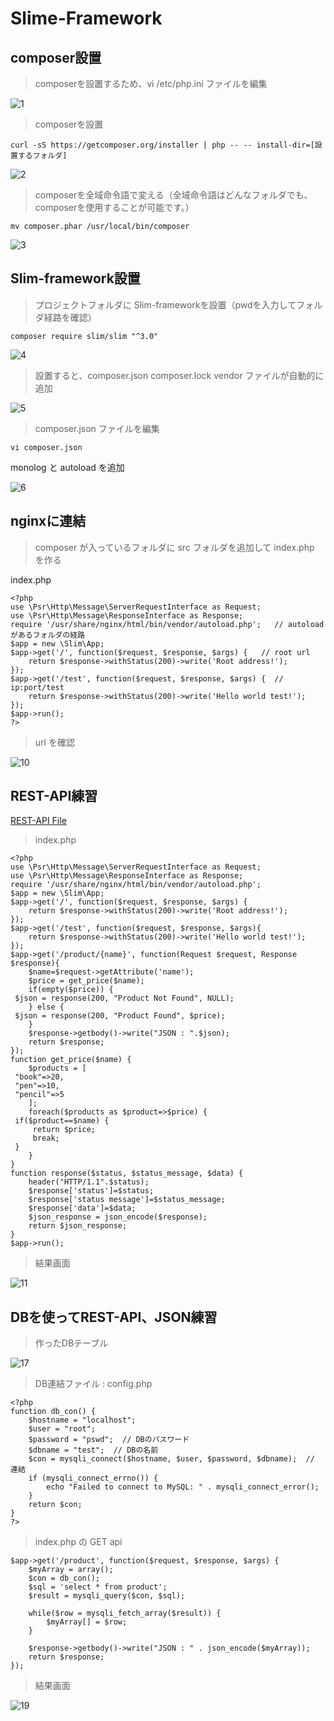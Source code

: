 # Slime-Framework

## composer設置

> composerを設置するため、vi /etc/php.ini ファイルを編集

![1](https://user-images.githubusercontent.com/43987455/50081312-7a4c8900-0231-11e9-9576-5cf746960d04.JPG)

> composerを設置
~~~
curl -sS https://getcomposer.org/installer | php -- -- install-dir=[設置するフォルダ]
~~~
![2](https://user-images.githubusercontent.com/43987455/50081349-93edd080-0231-11e9-8011-469e13cb6183.jpg)

> composerを全域命令語で変える（全域命令語はどんなフォルダでも、composerを使用することが可能です。）
~~~
mv composer.phar /usr/local/bin/composer
~~~
![3](https://user-images.githubusercontent.com/43987455/50081379-a962fa80-0231-11e9-81a2-c97ed5292f3b.JPG)

## Slim-framework設置

> プロジェクトフォルダに Slim-frameworkを設置（pwdを入力してフォルダ経路を確認）
~~~
composer require slim/slim "^3.0"
~~~
![4](https://user-images.githubusercontent.com/43987455/50081443-d57e7b80-0231-11e9-8d98-eacf185f57fb.JPG)

> 設置すると、composer.json composer.lock vendor ファイルが自動的に追加

![5](https://user-images.githubusercontent.com/43987455/50081444-d57e7b80-0231-11e9-9035-961afce5f93b.JPG)

> composer.json ファイルを編集

~~~
vi composer.json
~~~
monolog と autoload を追加

![6](https://user-images.githubusercontent.com/43987455/50081522-0959a100-0232-11e9-8c69-55d5c973d1a4.JPG)

## nginxに連結

> composer が入っているフォルダに src フォルダを追加して index.php を作る

index.php
~~~
<?php
use \Psr\Http\Message\ServerRequestInterface as Request;
use \Psr\Http\Message\ResponseInterface as Response;
require '/usr/share/nginx/html/bin/vendor/autoload.php';   // autoloadがあるフォルダの経路
$app = new \Slim\App;
$app->get('/', function($request, $response, $args) {   // root url
    return $response->withStatus(200)->write('Root address!');
});
$app->get('/test', function($request, $response, $args) {  //  ip:port/test
    return $response->withStatus(200)->write('Hello world test!');
});
$app->run();
?>
~~~

> url を確認

![10](https://user-images.githubusercontent.com/43987455/50081642-550c4a80-0232-11e9-8223-2d53bed430f3.JPG)

## REST-API練習
[REST-API File](https://github.com/JWLEE0425/testRestapi)
> index.php
~~~
<?php
use \Psr\Http\Message\ServerRequestInterface as Request;
use \Psr\Http\Message\ResponseInterface as Response;
require '/usr/share/nginx/html/bin/vendor/autoload.php';
$app = new \Slim\App;
$app->get('/', function($request, $response, $args) {
    return $response->withStatus(200)->write('Root address!');
});
$app->get('/test', function($request, $response, $args){
    return $response->withStatus(200)->write('Hello world test!');
});
$app->get('/product/{name}', function(Request $request, Response $response){
    $name=$request->getAttribute('name');
    $price = get_price($name);
    if(empty($price)) {
 $json = response(200, "Product Not Found", NULL);
    } else {
 $json = response(200, "Product Found", $price);
    }
    $response->getbody()->write("JSON : ".$json);
    return $response;
});
function get_price($name) {
    $products = [
 "book"=>20,
 "pen"=>10,
 "pencil"=>5
    ];
    foreach($products as $product=>$price) {
 if($product==$name) {
     return $price;
     break;
 }
    }
}
function response($status, $status_message, $data) {
    header("HTTP/1.1".$status);
    $response['status']=$status;
    $response['status message']=$status_message;
    $response['data']=$data;
    $json_response = json_encode($response);
    return $json_response;
}
$app->run();
~~~

> 結果画面

![11](https://user-images.githubusercontent.com/43987455/50081758-9866b900-0232-11e9-99e0-fee116e6d74b.JPG)

## DBを使ってREST-API、JSON練習

> 作ったDBテーブル

![17](https://user-images.githubusercontent.com/43987455/50081819-bc29ff00-0232-11e9-8125-861766130038.JPG)

> DB連結ファイル : config.php

~~~
<?php
function db_con() {
    $hostname = "localhost";
    $user = "root";
    $password = "pswd";  // DBのパスワード
    $dbname = "test";  // DBの名前
    $con = mysqli_connect($hostname, $user, $password, $dbname);  // 連結
    if (mysqli_connect_errno()) {
        echo "Failed to connect to MySQL: " . mysqli_connect_error();
    }
    return $con;
}
?>
~~~

> index.php の GET api
~~~
$app->get('/product', function($request, $response, $args) {
    $myArray = array();
    $con = db_con();
    $sql = 'select * from product';
    $result = mysqli_query($con, $sql);
    
    while($row = mysqli_fetch_array($result)) {
        $myArray[] = $row;
    }
    
    $response->getbody()->write("JSON : " . json_encode($myArray));
    return $response;
});
~~~

> 結果画面

![19](https://user-images.githubusercontent.com/43987455/50081886-ea0f4380-0232-11e9-9927-0b0e6bb637dc.JPG)

